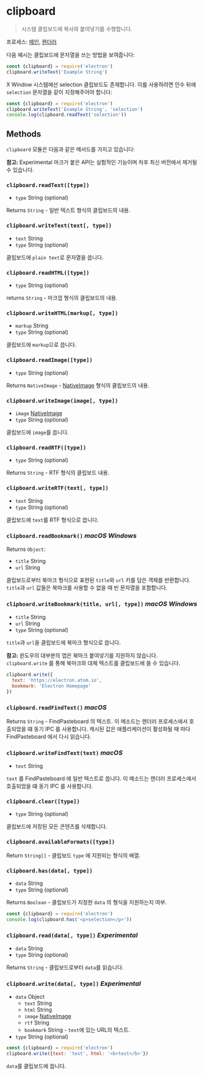 # clipboard

> 시스템 클립보드에 복사와 붙여넣기를 수행합니다.

프로세스: [메인](../tutorial/quick-start.md#main-process), [렌더러](../tutorial/quick-start.md#renderer-process)

다음 예시는 클립보드에 문자열을 쓰는 방법을 보여줍니다:

```javascript
const {clipboard} = require('electron')
clipboard.writeText('Example String')
```

X Window 시스템에선 selection 클립보드도 존재합니다. 이를 사용하려면 인수 뒤에
`selection` 문자열을 같이 지정해주어야 합니다:

```javascript
const {clipboard} = require('electron')
clipboard.writeText('Example String', 'selection')
console.log(clipboard.readText('selection'))
```

## Methods

`clipboard` 모듈은 다음과 같은 메서드를 가지고 있습니다:

**참고:** Experimental 마크가 붙은 API는 실험적인 기능이며 차후 최신 버전에서 제거될
수 있습니다.

### `clipboard.readText([type])`

* `type` String (optional)

Returns `String` - 일반 텍스트 형식의 클립보드의 내용.

### `clipboard.writeText(text[, type])`

* `text` String
* `type` String (optional)

클립보드에 `plain text`로 문자열을 씁니다.

### `clipboard.readHTML([type])`

* `type` String (optional)

returns `String` - 마크업 형식의 클립보드의 내용.

### `clipboard.writeHTML(markup[, type])`

* `markup` String
* `type` String (optional)

클립보드에 `markup`으로 씁니다.

### `clipboard.readImage([type])`

* `type` String (optional)

Returns `NativeImage` - [NativeImage](native-image.md) 형식의 클립보드의 내용.

### `clipboard.writeImage(image[, type])`

* `image` [NativeImage](native-image.md)
* `type` String (optional)

클립보드에 `image`를 씁니다.

### `clipboard.readRTF([type])`

* `type` String (optional)

Returns `String` - RTF 형식의 클립보드 내용.

### `clipboard.writeRTF(text[, type])`

* `text` String
* `type` String (optional)

클립보드에 `text`를 RTF 형식으로 씁니다.

### `clipboard.readBookmark()` _macOS_ _Windows_

Returns `Object`:

* `title` String
* `url` String

클립보드로부터 북마크 형식으로 표현된 `title`와 `url` 키를 담은 객체를 반환합니다.
`title`과 `url` 값들은 북마크를 사용할 수 없을 때 빈 문자열을 포함합니다.

### `clipboard.writeBookmark(title, url[, type])` _macOS_ _Windows_

* `title` String
* `url` String
* `type` String (optional)

`title`과 `url`을 클립보드에 북마크 형식으로 씁니다.

**참고:** 윈도우의 대부분의 앱은 북마크 붙여넣기를 지원하지 않습니다.
`clipboard.write` 를 통해 북마크와 대체 텍스트를 클립보드에 쓸 수 있습니다.

```javascript
clipboard.write({
  text: 'https://electron.atom.io',
  bookmark: 'Electron Homepage'
})
```

### `clipboard.readFindText()` _macOS_

Returns `String` - FindPasteboard 의 텍스트. 이 메소드는 렌더러 프로세스에서
호출되었을 떄 동기 IPC 를 사용합니다. 캐시된 값은 애플리케이션이 활성화될 때
마다 FindPasteboard 에서 다시 읽습니다.

### `clipboard.writeFindText(text)` _macOS_

* `text` String

`text` 를 FindPasteboard 에 일반 텍스트로 씁니다. 이 메소드는 렌더러
프로세스에서 호출되었을 떄 동기 IPC 를 사용합니다.

### `clipboard.clear([type])`

* `type` String (optional)

클립보드에 저장된 모든 콘텐츠를 삭제합니다.

### `clipboard.availableFormats([type])`

Return `String[]` - 클립보드 `type` 에 지원되는 형식의 배열.

### `clipboard.has(data[, type])`

* `data` String
* `type` String (optional)

Returns `Boolean` - 클립보드가 지정한 `data` 의 형식을 지원하는지 여부.

```javascript
const {clipboard} = require('electron')
console.log(clipboard.has('<p>selection</p>'))
```

### `clipboard.read(data[, type])` _Experimental_

* `data` String
* `type` String (optional)

Returns `String` - 클립보드로부터 `data`를 읽습니다.

### `clipboard.write(data[, type])` _Experimental_

* `data` Object
  * `text` String
  * `html` String
  * `image` [NativeImage](native-image.md)
  * `rtf` String
  * `bookmark` String - `text`에 있는 URL의 텍스트.
* `type` String (optional)

```javascript
const {clipboard} = require('electron')
clipboard.write({text: 'test', html: '<b>test</b>'})
```

`data`를 클립보드에 씁니다.
